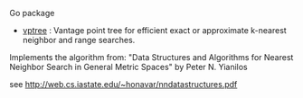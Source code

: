 Go package

- [vptree](http://godoc.org/github.com/notnot/search/vptree) : Vantage point tree for efficient exact or approximate  k-nearest neighbor and range searches.

Implements the algorithm from:
"Data Structures and Algorithms for Nearest Neighbor Search in General Metric Spaces"
by Peter N. Yianilos

see http://web.cs.iastate.edu/~honavar/nndatastructures.pdf